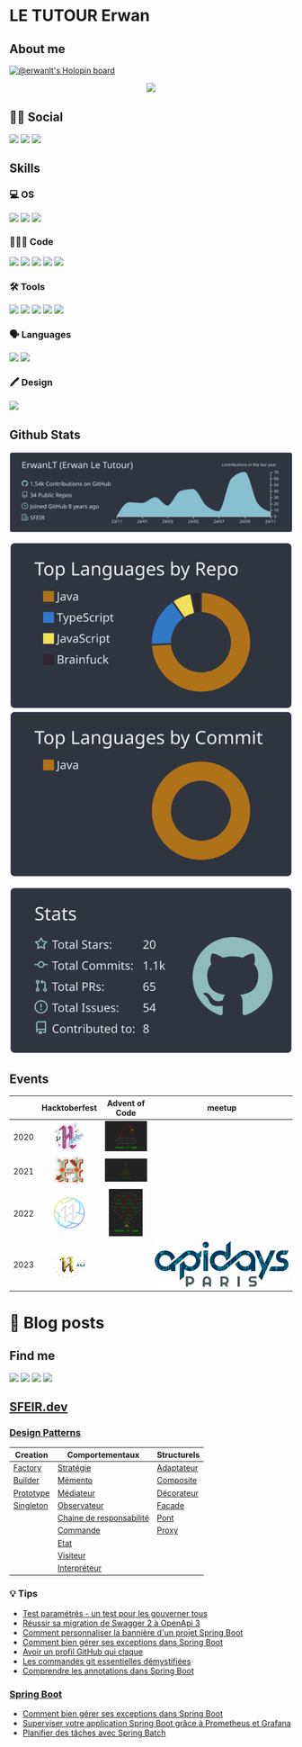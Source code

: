 # LE TUTOUR Erwan

## About me
[![@erwanlt's Holopin board](https://holopin.io/api/user/board?user=erwanlt)](https://holopin.io/@erwanlt)
<div align="center">
  <img src="https://user-images.githubusercontent.com/21158564/134035633-a1cececd-1b07-4876-b9d6-762795a3e4e4.gif">
</div>

## 👦🏼 Social
[![](https://img.shields.io/badge/LinkedIn-0077B5?style=for-the-badge&logo=linkedin&logoColor=white)](https://www.linkedin.com/in/erwan-le-tutour-32904972/)
[![](https://img.shields.io/badge/Twitter-1DA1F2?style=for-the-badge&logo=twitter&logoColor=white)](https://twitter.com/ErwanLeTutour)
[![](https://img.shields.io/badge/GitHub-100000?style=for-the-badge&logo=github&logoColor=white)](https://github.com/ErwanLT)

## Skills
### 💻 OS
![](https://img.shields.io/badge/Windows-0078D6?style=for-the-badge&logo=windows&logoColor=white)
![](https://img.shields.io/badge/Linux-FCC624?style=for-the-badge&logo=linux&logoColor=black)
![](https://img.shields.io/badge/mac%20os-000000?style=for-the-badge&logo=apple&logoColor=white)
### 👨🏼‍💻 Code
[![](https://img.shields.io/badge/Java-ED8B00?style=for-the-badge&logo=java&logoColor=white)](https://www.java.com/ "java")
[![](https://img.shields.io/badge/Kotlin-0095D5?&style=for-the-badge&logo=kotlin&logoColor=white)](https://kotlinlang.org/ "Kolinlang")
[![](https://img.shields.io/badge/Python-FFD43B?style=for-the-badge&logo=python&logoColor=blue)](https://www.python.org/ "Python")
[![](https://img.shields.io/badge/JavaScript-323330?style=for-the-badge&logo=javascript&logoColor=F7DF1E)](https://www.javascript.com/ "javascript")
[![](https://img.shields.io/badge/Angular-DD0031?style=for-the-badge&logo=angular&logoColor=whit)](https://angular.io/ "angular")
### 🛠 Tools
![](https://img.shields.io/badge/Oracle-F80000?style=for-the-badge&logo=Oracle&logoColor=white)
![](https://img.shields.io/badge/PostgreSQL-316192?style=for-the-badge&logo=postgresql&logoColor=white)
![](https://img.shields.io/badge/-Travis%20CI-3EAAAF?style=for-the-badge&logo=travis)
![](https://img.shields.io/badge/-Codecov-9cf?style=for-the-badge&logo=codecov)
![](https://img.shields.io/badge/Heroku-430098?style=for-the-badge&logo=heroku&logoColor=white)
### 🗣 Languages
![](https://img.shields.io/badge/-French-blue?style=for-the-badge)
![](https://img.shields.io/badge/-English-lightgrey?style=for-the-badge)

### 🖍 Design
![](https://img.shields.io/badge/-Gimp-9cf?style=for-the-badge&logo=gimp&logoColor=5C5543)

## Github Stats

[![](https://raw.githubusercontent.com/ErwanLT/ErwanLT/main/profile-summary-card-output/nord_dark/0-profile-details.svg)](https://github.com/vn7n24fzkq/github-profile-summary-cards)

[![](https://raw.githubusercontent.com/ErwanLT/ErwanLT/main/profile-summary-card-output/nord_dark/1-repos-per-language.svg)](https://github.com/vn7n24fzkq/github-profile-summary-cards) [![](https://raw.githubusercontent.com/ErwanLT/ErwanLT/main/profile-summary-card-output/nord_dark/2-most-commit-language.svg)](https://github.com/vn7n24fzkq/github-profile-summary-cards)

[![](https://raw.githubusercontent.com/ErwanLT/ErwanLT/main/profile-summary-card-output/nord_dark/3-stats.svg)](https://github.com/vn7n24fzkq/github-profile-summary-cards)


## Events
|      |                                                Hacktoberfest 	                                                |                                        Advent of Code	                                        | meetup                                    |
|------|:-------------------------------------------------------------------------------------------------------------:|:---------------------------------------------------------------------------------------------:|-------------------------------------------|
| 2020 | [![](img/hacktoberfest/hacktoberfest2020.png "Hactoberfest 2020")](https://hacktoberfest.digitalocean.com/) 	 |  [![](img/adventOfCode/AdventOfCode.png "Advent of Code 2020")](https://adventofcode.com/) 	  |                                           |
| 2021 |  [![](img/hacktoberfest/hacktoberfest2021.png "Hactoberfest 2021")](https://hacktoberfest.digitalocean.com/)  | [![](img/adventOfCode/AdventOfCode2021.png "Advent of Code 2021")](https://adventofcode.com/) |                                           |
| 2022 |  [![](img/hacktoberfest/hacktoberfest2022.png "Hactoberfest 2022")](https://hacktoberfest.digitalocean.com/)  | [![](img/adventOfCode/AdventOfCode2022.png "Advent of Code 2022")](https://adventofcode.com/) |                                           |
| 2023 |[![](img/hacktoberfest/hacktoberfest2023.png "Hactoberfest 2023")](https://hacktoberfest.digitalocean.com/)  | | ![apiday_paris.png](img/apiday_paris.png) |


# 📝 Blog posts
## Find me
[![](https://img.shields.io/badge/-DeviantArt-05CC47?style=for-the-badge&logo=deviantart&logoColor=white)](https://www.deviantart.com/diablo143)
[![](https://img.shields.io/badge/-Medium-black?style=for-the-badge&logo=medium)](https://letutour-e.medium.com/)
[![](https://img.shields.io/badge/-dev.to-black?style=for-the-badge&logo=medium)](https://dev.to/erwanlt)
[![](https://img.shields.io/badge/-sfeir.dev-blue?style=for-the-badge)](https://www.sfeir.dev/author/erwan/)
## [SFEIR.dev](https://www.sfeir.dev/)
### [Design Patterns](https://github.com/ErwanLT/designPattern)
| Creation | Comportementaux | Structurels |
|--- | --- | --- |
| [Factory](https://www.sfeir.dev/back/design-pattern-factory/) | [Stratégie](https://www.sfeir.dev/back/les-designs-pattern-comportementaux/) | [Adaptateur](https://www.sfeir.dev/back/les-design-patterns-structurel-adaptateur/) |
| [Builder](https://www.sfeir.dev/back/les-designs-patterns-de-creation-builder/) | [Mémento](https://www.sfeir.dev/back/design-patterns-comportementaux-memento/) | [Composite](https://www.sfeir.dev/back/les-design-patterns-structurels-composite/) |
| [Prototype](https://www.sfeir.dev/back/les-designs-patterns-de-creation-prototype/) | [Médiateur](https://www.sfeir.dev/back/design-patterns-comportementaux-mediateur/) | [Décorateur](https://www.sfeir.dev/back/les-design-patterns-structurels-decorateur/) |
| [Singleton](https://www.sfeir.dev/back/design-pattern-singleton/) | [Observateur](https://www.sfeir.dev/back/design-patterns-comportementaux-observateur/) | [Facade](https://www.sfeir.dev/back/les-design-patterns-structurels-facade/) |
| | [Chaine de responsabilité](https://www.sfeir.dev/back/design-patterns-comportementaux-chaine-responsabilite/) | [Pont](https://www.sfeir.dev/back/les-design-patterns-structurels-pont/)|
| | [Commande](https://www.sfeir.dev/back/design-patterns-comportementaux-commande/) | [Proxy](https://www.sfeir.dev/back/les-design-patterns-structurels-proxy/) |
| | [Etat](https://www.sfeir.dev/back/design-patterns-comportementaux-etat/) | |
| | [Visiteur](https://www.sfeir.dev/back/les-design-patterns-comportementaux-visiteur/) | |
| | [Interpréteur](https://www.sfeir.dev/back/les-design-patterns-comportementaux-interpreteur/) | |


### 💡 Tips
* [Test paramétrés - un test pour les gouverner tous](https://www.sfeir.dev/back/un-test-pour-les-gouverner-tous/)
* [Réussir sa migration de Swagger 2 à OpenApi 3](https://www.sfeir.dev/back/migrer-de-swagger-2-a-openapi-3/)
* [Comment personnaliser la bannière d'un projet Spring Boot](https://www.sfeir.dev/back/comment-avoir-une-banniere-spring-personnalisee/)
* [Comment bien gérer ses exceptions dans Spring Boot](https://www.sfeir.dev/back/comment-bien-gerer-ses-erreur-dans-springboot/)
* [Avoir un profil GitHub qui claque](https://www.sfeir.dev/product/avoir-un-profil-github-qui-claque/)
* [Les commandes git essentielles démystifiées](https://www.sfeir.dev/product/draft-les-commande-git/)
* [Comprendre les annotations dans Spring Boot](https://www.sfeir.dev/back/comprendre-les-annotations-dans-spring-boot/)

### [Spring Boot](https://github.com/ErwanLT/springboot-demo)
* [Comment bien gérer ses exceptions dans Spring Boot](https://www.sfeir.dev/back/comment-bien-gerer-ses-erreur-dans-springboot/)
* [Superviser votre application Spring Boot grâce à Prometheus et Grafana](https://www.sfeir.dev/back/superviser-votre-application-spring-boot/)
* [Planifier des tâches avec Spring Batch](https://www.sfeir.dev/back/planifier-des-taches-avec-spring-batch/)

